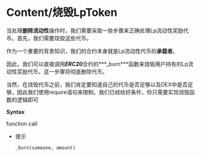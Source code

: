 # Content/烧毁LpToken

当处理**删除流动性**操作时，我们需要采取一些步骤来正确处理Lp流动性奖励代币。首先，我们需要烧毁这些代币。

作为一个重要的背景知识，我们的合约本身就是Lp流动性代币的**承载者**。

因此，我们可以直接调用***ERC20***合约的***_burn***函数来烧毁用户持有的Lp流动性奖励代币。这一步骤将彻底删除代币。

当然，在烧毁代币之前，我们肯定要知道自己的代币是否足够以及DEX中是否足够，因此我们使用require语句来限制。我们已经给好条件，你只需要实现烧毁函数的逻辑即可

**Syntax**

function call

- 提示
    
    ```solidity
    _burn(someone, amount)
    ```
    
